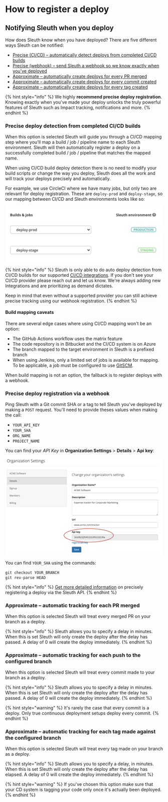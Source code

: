# How to register a deploy

## Notifying Sleuth when you deploy

How does Sleuth know when you have deployed? There are five different ways Sleuth can be notified:

* [Precise (CI/CD) – automatically detect deploys from completed CI/CD builds](how-to-register-a-deploy.md#precise-deploy-detection-from-completed-ci-cd-builds)
* [Precise (webhook) – send Sleuth a webhook so we know exactly when you've deployed](how-to-register-a-deploy.md#precise-deploy-registration-via-a-webhook)
* [Approximate – automatically create deploys for every PR merged](how-to-register-a-deploy.md#approximate-automatic-tracking-for-each-pr-merged)
* [Approximate – automatically create deploys for every commit created](how-to-register-a-deploy.md#approximate-automatic-tracking-for-each-push-to-the-configured-branch)
* [Approximate – automatically create deploys for every tag created](how-to-register-a-deploy.md#approximate-automatic-tracking-for-each-tag-made-against-the-configured-branch)

{% hint style="info" %}
We highly **recommend precise deploy registration**. Knowing exactly when you've made your deploy unlocks the truly powerful features of Sleuth such as Impact tracking, notifications and more.
{% endhint %}

### Precise deploy detection from completed CI/CD builds

When this option is selected Sleuth will guide you through a CI/CD mapping step where you'll map a build / job / pipeline name to each Sleuth environment. Sleuth will then automatically register a deploy on a successfully completed build / job / pipeline that matches the mapped name.

When using CI/CD build deploy detection there is no need to modify your build scripts or change the way you deploy, Sleuth does all the work and will track your deploys precisely and automatically.

For example, we use CircleCI where we have many jobs, but only two are relevant for deploy registration. These are `deploy-prod` and `deploy-stage`, so our mapping between CI/CD and Sleuth environments looks like so:

![](<../../.gitbook/assets/build detection mapping.png>)

{% hint style="info" %}
Sleuth is only able to do auto deploy detection from CI/CD builds for our supported [CI/CD integrations](../../integrations-1/builds/). If you don't see your CI/CD provider please reach out and let us know. We're always adding new Integrations and are prioritizing as demand dictates.

Keep in mind that even without a supported provider you can still achieve precise tracking using our webhook registration.
{% endhint %}

#### Build mapping caveats

There are several edge cases where using CI/CD mapping won't be an option:

* The GitHub Actions workflow uses the matrix feature
* The code repository is in Bitbucket and the CI/CD system is on Azure
* The branch mapped to the target environment in Sleuth is a prefixed branch
* When using Jenkins, only a limited set of jobs is available for mapping. To be applicable, a job must be configured to use [GitSCM](https://plugins.jenkins.io/git/#plugin-content-pipelines).

When build mapping is not an option, the fallback is to register deploys with a webhook.

### Precise deploy registration via a webhook

Ping Sleuth with a Git commit SHA or a tag to tell Sleuth you've deployed by making a `POST` request. You'll need to provide theses values when making the call:

* `YOUR_API_KEY`
* `YOUR_SHA`
* `ORG_NAME`
* `PROJECT_NAME`

You can find your _API Key_ in **Organization Settings** > **Details** > **Api key**:

![Locating your Sleuth API key](../../.gitbook/assets/screen-shot-2020-05-06-at-9.29.52-pm.png)

You can find `YOUR_SHA` using the commands:

```http
git checkout YOUR_BRANCH
git rev-parse HEAD
```

{% hint style="info" %}
[Get more detailed information](https://help.sleuth.io/sleuth-api#deploy-registration) on precisely registering a deploy via the Sleuth API.
{% endhint %}

### Approximate – automatic tracking for each PR merged

When this option is selected Sleuth will treat every merged PR on your branch as a deploy.

{% hint style="info" %}
Sleuth allows you to specify a delay in minutes. When this is set Sleuth will only create the deploy after the delay has passed. A delay of 0 will create the deploy immediately.
{% endhint %}

### Approximate – automatic tracking for each push to the configured branch

When this option is selected Sleuth will treat every commit made to your branch as a deploy.

{% hint style="info" %}
Sleuth allows you to specify a delay in minutes. When this is set Sleuth will only create the deploy after the delay has passed. A delay of 0 will create the deploy immediately.
{% endhint %}

{% hint style="warning" %}
It's rarely the case that every commit is a deploy. Only true continuous deployment setups deploy every commit.
{% endhint %}

### Approximate – automatic tracking for each tag made against the configured branch

When this option is selected Sleuth will treat every tag made on your branch as a deploy.

{% hint style="info" %}
Sleuth allows you to specify a delay, in minutes. When this is set Sleuth will only create the deploy after the delay has elapsed. A delay of 0 will create the deploy immediately.
{% endhint %}

{% hint style="warning" %}
If you've chosen this option make sure that your CD system is tagging your code only once it's actually been deployed.
{% endhint %}
